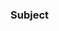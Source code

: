 ### Subject

<!---
1. USER STORY

Give a short description: what is the issue about? Preferably a User-Story:
"I as _ want _ so that _."

Example: I as **a Developer** want **immediate feedback on my commits** so that
I **can work faster**.
--->


<!---
2. ACCEPTION CRITERIA

What do you expect to be achieved for fulfillment?
Any concrete tasks that should be explicitly mentioned?
--->
<!---
### Tasks / Expectation

- [ ] Task 1
- [ ] Task 2
--->


<!---
3. KNOWLEDGE SHARING
--->
<!---
### Knowledge Sharing Obectives

- [ ] Demonstrate _
- [ ] Workshop on _

--->

